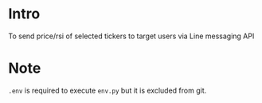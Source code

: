 # Intro
To send price/rsi of selected tickers to target users via Line messaging API

# Note
`.env` is required to execute `env.py` but it is excluded from git.